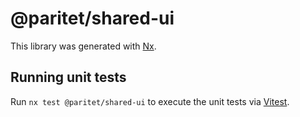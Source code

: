 # @paritet/shared-ui

This library was generated with [Nx](https://nx.dev).

## Running unit tests

Run `nx test @paritet/shared-ui` to execute the unit tests via [Vitest](https://vitest.dev/).
